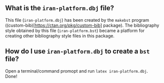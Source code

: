 ## What is the `iran-platform.dbj` file?
This file (`iran-platform.dbj`) has been created by the `makebst` program ((custom-bib)[https://ctan.org/pkg/custom-bib] package). The bibliography style obtained by this file (`iran-platform.bst`) became a platform for creating other bibliography style files in this package.

## How do I use `iran-platform.dbj` to create a `bst` file?
Open a terminal/command promopt and run `latex iran-platform.dbj`. Done!
